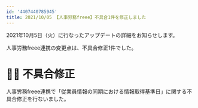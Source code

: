 ```yaml
---
id: '4407440785945'
title: 2021/10/05 【人事労務freee】不具合1件を修正しました
---
```

2021年10月5日（火）に行なったアップデートの詳細をお知らせします。

人事労務freee連携の変更点は、不具合修正1件でした。

# 👨‍⚕️ 不具合修正

人事労務freee連携で「従業員情報の同期における情報取得基準日」に関する不具合修正を行ないました。
